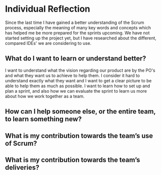 # Individual Reflection
Since the last time I have gained a better understanding of the Scrum process, especially the meaning of many key words and concepts 
which has helped me be more prepared for the sprints upcoming.
We have not started setting up the project yet, but I have researched about the different, compared IDEs' we are considering to use.

## What do I want to learn or understand better?
I want to understand what the vision regarding our product are by the PO's and what they want us to achieve to help them. 
I consider it hard to understand exactly what they want and I want to get a clear picture to be able to help them as much as possible.
I want to learn how to set up and plan a sprint, and also how we can evaluate the sprint to learn us more about how we work together as a team.


## How can I help someone else, or the entire team, to learn something new?



## What is my contribution towards the team’s use of Scrum?



## What is my contribution towards the team’s deliveries?

